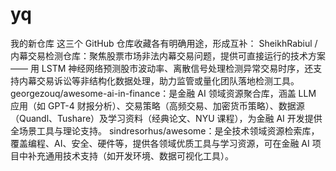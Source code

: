 # yq
我的新仓库
这三个 GitHub 仓库收藏各有明确用途，形成互补：
SheikhRabiul / 内幕交易检测仓库：聚焦股票市场非法内幕交易问题，提供可直接运行的技术方案 —— 用 LSTM 神经网络预测股市波动率、离散信号处理检测异常交易时序，还支持内幕交易诉讼等非结构化数据处理，助力监管或量化团队落地检测工具。
georgezouq/awesome-ai-in-finance：是金融 AI 领域资源聚合库，涵盖 LLM 应用（如 GPT-4 财报分析）、交易策略（高频交易、加密货币策略）、数据源（Quandl、Tushare）及学习资料（经典论文、NYU 课程），为金融 AI 开发提供全场景工具与理论支持。
sindresorhus/awesome：是全技术领域资源检索库，覆盖编程、AI、安全、硬件等，提供各领域优质工具与学习资源，可在金融 AI 项目中补充通用技术支持（如开发环境、数据可视化工具）。
